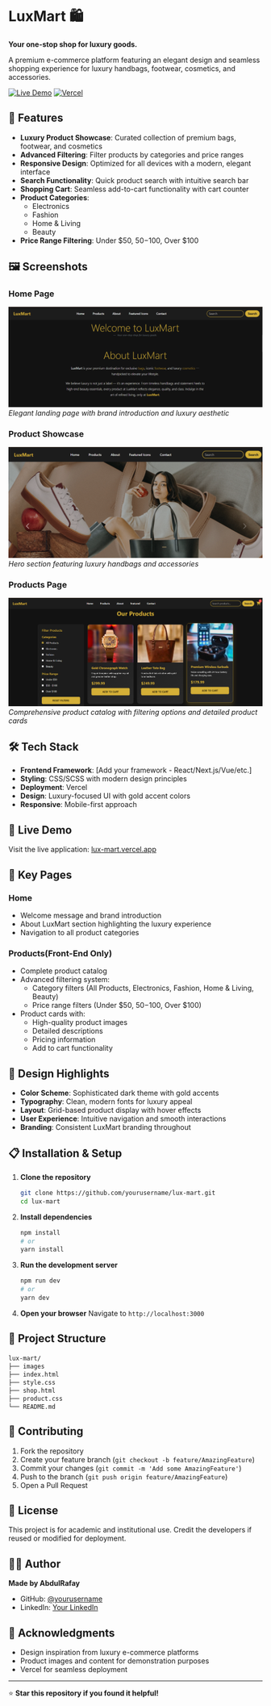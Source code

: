 # LuxMart 🛍️

**Your one-stop shop for luxury goods.**

A premium e-commerce platform featuring an elegant design and seamless shopping experience for luxury handbags, footwear, cosmetics, and accessories.

[![Live Demo](https://img.shields.io/badge/Live%20Demo-Visit%20Site-gold?style=for-the-badge)](https://lux-mart.vercel.app)
[![Vercel](https://img.shields.io/badge/Deployed%20on-Vercel-black?style=for-the-badge&logo=vercel)](https://vercel.com)

## 🌟 Features

- **Luxury Product Showcase**: Curated collection of premium bags, footwear, and cosmetics
- **Advanced Filtering**: Filter products by categories and price ranges
- **Responsive Design**: Optimized for all devices with a modern, elegant interface
- **Search Functionality**: Quick product search with intuitive search bar
- **Shopping Cart**: Seamless add-to-cart functionality with cart counter
- **Product Categories**: 
  - Electronics
  - Fashion
  - Home & Living
  - Beauty
- **Price Range Filtering**: Under $50, $50-$100, Over $100

## 🖼️ Screenshots

### Home Page
![Home Page](images/home-page.png)
*Elegant landing page with brand introduction and luxury aesthetic*

### Product Showcase
![Product Showcase](images/product-showcase.png)
*Hero section featuring luxury handbags and accessories*

### Products Page
![Products Page](images/products-page.png)
*Comprehensive product catalog with filtering options and detailed product cards*

## 🛠️ Tech Stack

- **Frontend Framework**: [Add your framework - React/Next.js/Vue/etc.]
- **Styling**: CSS/SCSS with modern design principles
- **Deployment**: Vercel
- **Design**: Luxury-focused UI with gold accent colors
- **Responsive**: Mobile-first approach

## 🚀 Live Demo

Visit the live application: [lux-mart.vercel.app](https://lux-mart.vercel.app)

## 📱 Key Pages

### Home
- Welcome message and brand introduction
- About LuxMart section highlighting the luxury experience
- Navigation to all product categories

### Products(Front-End Only)
- Complete product catalog
- Advanced filtering system:
  - Category filters (All Products, Electronics, Fashion, Home & Living, Beauty)
  - Price range filters (Under $50, $50-$100, Over $100)
- Product cards with:
  - High-quality product images
  - Detailed descriptions
  - Pricing information
  - Add to cart functionality

## 🎨 Design Highlights

- **Color Scheme**: Sophisticated dark theme with gold accents
- **Typography**: Clean, modern fonts for luxury appeal
- **Layout**: Grid-based product display with hover effects
- **User Experience**: Intuitive navigation and smooth interactions
- **Branding**: Consistent LuxMart branding throughout

## 📋 Installation & Setup

1. **Clone the repository**
   ```bash
   git clone https://github.com/yourusername/lux-mart.git
   cd lux-mart
   ```

2. **Install dependencies**
   ```bash
   npm install
   # or
   yarn install
   ```

3. **Run the development server**
   ```bash
   npm run dev
   # or
   yarn dev
   ```

4. **Open your browser**
   Navigate to `http://localhost:3000`

## 📁 Project Structure

```
lux-mart/
├── images
├── index.html
├── style.css
├── shop.html
├── product.css
└── README.md
```

## 🤝 Contributing

1. Fork the repository
2. Create your feature branch (`git checkout -b feature/AmazingFeature`)
3. Commit your changes (`git commit -m 'Add some AmazingFeature'`)
4. Push to the branch (`git push origin feature/AmazingFeature`)
5. Open a Pull Request

## 📄 License

This project is for academic and institutional use. Credit the developers if reused or modified for deployment.

## 👨‍💻 Author

**Made by AbdulRafay**
- GitHub: [@yourusername](https://github.com/abdulrafay1402)
- LinkedIn: [Your LinkedIn](https://linkedin.com/in/abdulrafay-imran)

## 🙏 Acknowledgments

- Design inspiration from luxury e-commerce platforms
- Product images and content for demonstration purposes
- Vercel for seamless deployment

---

⭐ **Star this repository if you found it helpful!**
